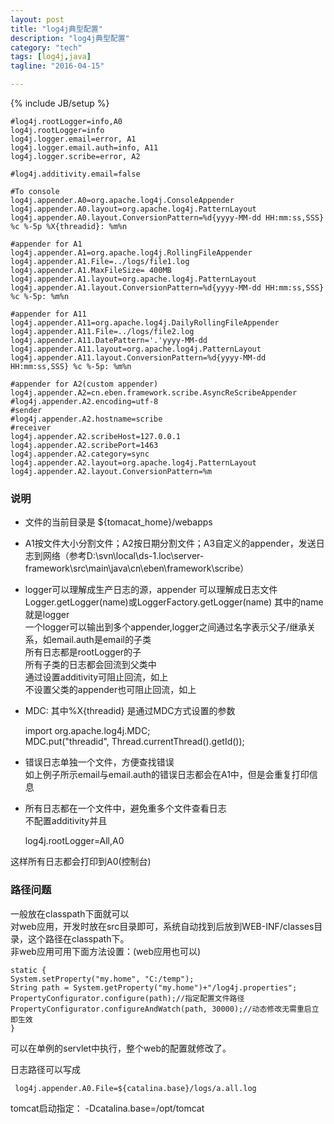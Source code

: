 ```yaml
---
layout: post
title: "log4j典型配置"
description: "log4j典型配置"
category: "tech"
tags: [log4j,java]
tagline: "2016-04-15"

---
```

{% include JB/setup %}

    #log4j.rootLogger=info,A0
    log4j.rootLogger=info
    log4j.logger.email=error, A1
    log4j.logger.email.auth=info, A11
    log4j.logger.scribe=error, A2

    #log4j.additivity.email=false

    #To console
    log4j.appender.A0=org.apache.log4j.ConsoleAppender
    log4j.appender.A0.layout=org.apache.log4j.PatternLayout
    log4j.appender.A0.layout.ConversionPattern=%d{yyyy-MM-dd HH:mm:ss,SSS} %c %-5p %X{threadid}: %m%n

    #appender for A1
    log4j.appender.A1=org.apache.log4j.RollingFileAppender
    log4j.appender.A1.File=../logs/file1.log
    log4j.appender.A1.MaxFileSize= 400MB
    log4j.appender.A1.layout=org.apache.log4j.PatternLayout
    log4j.appender.A1.layout.ConversionPattern=%d{yyyy-MM-dd HH:mm:ss,SSS} %c %-5p: %m%n

    #appender for A11
    log4j.appender.A11=org.apache.log4j.DailyRollingFileAppender
    log4j.appender.A11.File=../logs/file2.log
    log4j.appender.A11.DatePattern='.'yyyy-MM-dd
    log4j.appender.A11.layout=org.apache.log4j.PatternLayout
    log4j.appender.A11.layout.ConversionPattern=%d{yyyy-MM-dd HH:mm:ss,SSS} %c %-5p: %m%n

    #appender for A2(custom appender)
    log4j.appender.A2=cn.eben.framework.scribe.AsyncReScribeAppender
    #log4j.appender.A2.encoding=utf-8
    #sender
    #log4j.appender.A2.hostname=scribe
    #receiver
    log4j.appender.A2.scribeHost=127.0.0.1
    log4j.appender.A2.scribePort=1463
    log4j.appender.A2.category=sync
    log4j.appender.A2.layout=org.apache.log4j.PatternLayout
    log4j.appender.A2.layout.ConversionPattern=%m

### 说明

- 文件的当前目录是 ${tomacat_home}/webapps
- A1按文件大小分割文件；A2按日期分割文件；A3自定义的appender，发送日志到网络（参考D:\svn\local\ds-1.loc\server-framework\src\main\java\cn\eben\framework\scribe）
- logger可以理解成生产日志的源，appender 可以理解成日志文件  
     Logger.getLogger(name)或LoggerFactory.getLogger(name) 其中的name就是logger  
     一个logger可以输出到多个appender,logger之间通过名字表示父子/继承关系，如email.auth是email的子类  
     所有日志都是rootLogger的子  
     所有子类的日志都会回流到父类中  
	通过设置additivity可阻止回流，如上  
	不设置父类的appender也可阻止回流，如上  
- MDC: 其中%X{threadid} 是通过MDC方式设置的参数

	import org.apache.log4j.MDC;  
	MDC.put("threadid", Thread.currentThread().getId());
	
- 错误日志单独一个文件，方便查找错误  
如上例子所示email与email.auth的错误日志都会在A1中，但是会重复打印信息
- 所有日志都在一个文件中，避免重多个文件查看日志  
不配置additivity并且
     
	log4j.rootLogger=All,A0
          
这样所有日志都会打印到A0(控制台)

### 路径问题

一般放在classpath下面就可以  
对web应用，开发时放在src目录即可，系统自动找到后放到WEB-INF/classes目录，这个路径在classpath下。  
非web应用可用下面方法设置：(web应用也可以)

	static {
	System.setProperty("my.home", "C:/temp");
	String path = System.getProperty("my.home")+"/log4j.properties";
	PropertyConfigurator.configure(path);//指定配置文件路径
	PropertyConfigurator.configureAndWatch(path, 30000);//动态修改无需重启立即生效
	}
	
可以在单例的servlet中执行，整个web的配置就修改了。
     
日志路径可以写成

     log4j.appender.A0.File=${catalina.base}/logs/a.all.log
     
tomcat启动指定： -Dcatalina.base=/opt/tomcat

